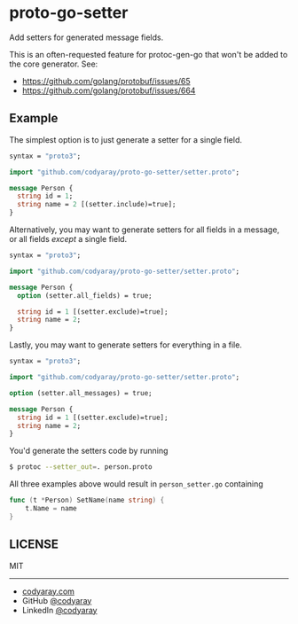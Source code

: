 # proto-go-setter

Add setters for generated message fields.

This is an often-requested feature for protoc-gen-go that won't be added to the core generator. See:

* https://github.com/golang/protobuf/issues/65
* https://github.com/golang/protobuf/issues/664

## Example

The simplest option is to just generate a setter for a single field.

```proto
syntax = "proto3";

import "github.com/codyaray/proto-go-setter/setter.proto";

message Person {
  string id = 1;
  string name = 2 [(setter.include)=true];
}
```

Alternatively, you may want to generate setters for all fields in a message, or
all fields _except_ a single field.

```proto
syntax = "proto3";

import "github.com/codyaray/proto-go-setter/setter.proto";

message Person {
  option (setter.all_fields) = true;

  string id = 1 [(setter.exclude)=true];
  string name = 2;
}
```

Lastly, you may want to generate setters for everything in a file.

```proto
syntax = "proto3";

import "github.com/codyaray/proto-go-setter/setter.proto";

option (setter.all_messages) = true;

message Person {
  string id = 1 [(setter.exclude)=true];
  string name = 2;
}
```

You'd generate the setters code by running

```bash
$ protoc --setter_out=. person.proto
```

All three examples above would result in `person_setter.go` containing

```go
func (t *Person) SetName(name string) {
	t.Name = name
}
```

## LICENSE

MIT

---

- [codyaray.com](http://codyaray.com)
- GitHub [@codyaray](https://github.com/codyaray)
- LinkedIn [@codyaray](https://linkedin.com/in/codyaray)
